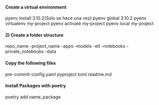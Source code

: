#### Create a virtual environment
pyenv install 3.10.2(Solo se hace una vez)
pyenv global 3.10.2
pyenv virtualenv my-project
pyenv activate my-project
pyenv local my-project

#### 2) Create a folder structure
repo_name
  -project_name
    -apps
    -models
    -etl
  -notebooks
  -private_notebooks
  -data

#### Copy the following files
pre-commit-config.yaml
pyproject.toml
readme.md

#### Install Packages with poetry
poetry add name_package
